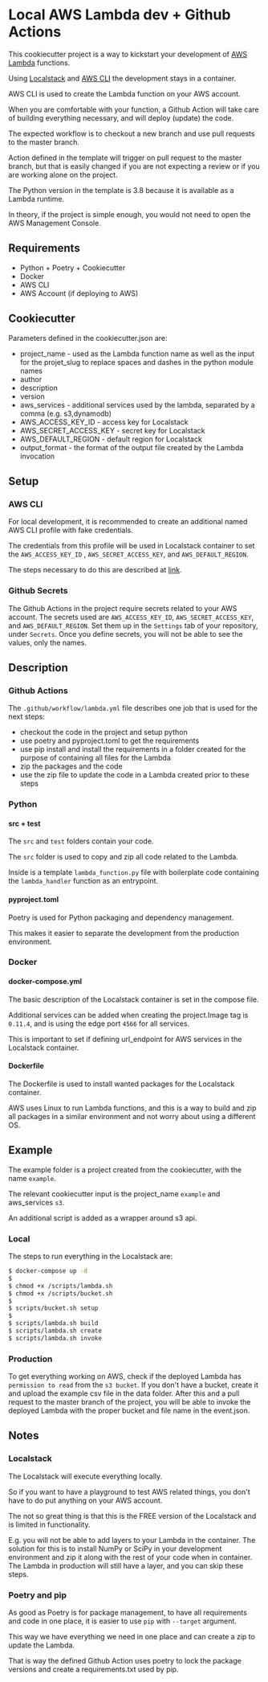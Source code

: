 # Local AWS Lambda dev + Github Actions

This cookiecutter project is a way to kickstart your development of [AWS Lambda][lambda] functions.

Using [Localstack][localstack] and [AWS CLI][cli] the development stays in a container.

AWS CLI is used to create the Lambda function on your AWS account.

When you are comfortable with your function, a Github Action will take care of building everything necessary, and will deploy (update) the code.

The expected workflow is to checkout a new branch and use pull requests to the master branch.

Action defined in the template will trigger on pull request to the master branch, but that is easily changed if you are not expecting a review or if you are working alone on the project.

The Python version in the template is 3.8 because it is available as a Lambda runtime.

In theory, if the project is simple enough, you would not need to open the AWS Management Console.

## Requirements

- Python + Poetry + Cookiecutter
- Docker
- AWS CLI
- AWS Account (if deploying to AWS)

## Cookiecutter

Parameters defined in the cookiecutter.json are:
- project_name  - used as the Lambda function name as well as the input for the projet_slug to replace spaces and dashes in the python module names
- author
- description
- version
- aws_services - additional services used by the lambda, separated by a comma (e.g. s3,dynamodb)
- AWS_ACCESS_KEY_ID - access key for Localstack
- AWS_SECRET_ACCESS_KEY - secret key for Localstack
- AWS_DEFAULT_REGION - default region for Localstack
- output_format - the format of the output file created by the Lambda invocation

## Setup

### AWS CLI

For local development, it is recommended to create an additional named AWS CLI profile with fake credentials.

The credentials from this profile will be used in Localstack container to set the `AWS_ACCESS_KEY_ID` , `AWS_SECRET_ACCESS_KEY`, and `AWS_DEFAULT_REGION`.

The steps necessary to do this are described at [link][named].

### Github Secrets

The Github Actions in the project require secrets related to your AWS account. The secrets used are `AWS_ACCESS_KEY_ID`, `AWS_SECRET_ACCESS_KEY`, and `AWS_DEFAULT_REGION`. Set them up in the `Settings` tab of your repository, under `Secrets`.
Once you define secrets, you will not be able to see the values, only the names.


## Description

### Github Actions

The `.github/workflow/lambda.yml` file describes one job that is used for the next steps:
- checkout the code in the project and setup python
- use poetry and pyproject.toml to get the requirements
- use pip install and install the requirements in a folder created for the purpose of containing all files for the Lambda 
- zip the packages and the code
- use the zip file to update the code in a Lambda created prior to these steps

### Python

#### src + test

The `src` and `test` folders contain your code.

The `src` folder is used to copy and zip all code related to the Lambda.

Inside is a template `lambda_function.py` file with boilerplate code containing the `lambda_handler` function as an entrypoint.

#### pyproject.toml

Poetry is used for Python packaging and dependency management.

This makes it easier to separate the development from the production environment.

### Docker

#### docker-compose.yml

The basic description of the Localstack container is set in the compose file.

Additional services can be added when creating the project.Image tag is `0.11.4`, and is using the edge port `4566` for all services.

This is important to set if defining url_endpoint for AWS services in the Localstack container.

#### Dockerfile

The Dockerfile is used to install wanted packages for the Localstack container.

AWS uses Linux to run Lambda functions, and this is a way to build and zip all packages in a similar environment and not worry about using a different OS.

## Example

The example folder is a project created from the cookiecutter, with the name `example`.

The relevant cookiecutter input is the project_name `example` and aws_services `s3`.

An additional script is added as a wrapper around s3 api.

### Local
The steps to run everything in the Localstack are:

```bash
$ docker-compose up -d
$
$ chmod +x /scripts/lambda.sh
$ chmod +x /scripts/bucket.sh
$
$ scripts/bucket.sh setup
$
$ scripts/lambda.sh build
$ scripts/lambda.sh create
$ scripts/lambda.sh invoke
```

### Production
To get everything working on AWS, check if the deployed Lambda has `permission to read` from the `s3 bucket`. If you don't have a bucket, create it and upload the example csv file in the data folder. After this and a pull request to the master branch of the project, you will be able to invoke the deployed Lambda with the proper bucket and file name in the event.json.


## Notes

### Localstack

The Localstack will execute everything locally.

So if you want to have a playground to test AWS related things, you don't have to do put anything on your AWS account.

The not so great thing is that this is the FREE version of the Localstack and is limited in functionality.

E.g. you will not be able to add layers to your Lambda in the container. The solution for this is to install NumPy or SciPy in your development environment and zip it along with the rest of your code when in container. The Lambda in production will still have a layer, and you can skip these steps.

### Poetry and pip

As good as Poetry is for package management, to have all requirements and code in one place, it is easier to use `pip` with `--target` argument.

This way we have everything we need in one place and can create a zip to update the Lambda.

That is way the defined Github Action uses poetry to lock the package versions and create a requirements.txt used by pip.

[lambda]: https://aws.amazon.com/lambda/
[localstack]: https://github.com/localstack/localstack
[cli]: https://aws.amazon.com/cli/
[named]: https://docs.aws.amazon.com/cli/latest/userguide/cli-configure-profiles.html
